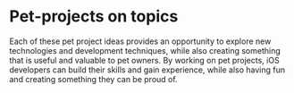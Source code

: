 # Pet-projects on topics
Each of these pet project ideas provides an opportunity to explore new technologies and development techniques, while also creating something that is useful and valuable to pet owners. By working on pet projects, iOS developers can build their skills and gain experience, while also having fun and creating something they can be proud of.
